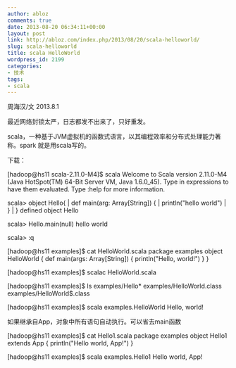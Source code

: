 ```yaml
---
author: abloz
comments: true
date: 2013-08-20 06:34:11+00:00
layout: post
link: http://abloz.com/index.php/2013/08/20/scala-helloworld/
slug: scala-helloworld
title: scala HelloWorld
wordpress_id: 2199
categories:
- 技术
tags:
- scala
---
```


周海汉/文 2013.8.1

最近网络封锁太严，日志都发不出来了，只好重发。





scala，一种基于JVM虚拟机的函数式语言，以其编程效率和分布式处理能力著称。spark 就是用scala写的。







下载：










[hadoop@hs11 scala-2.11.0-M4]$ scala
Welcome to Scala version 2.11.0-M4 (Java HotSpot(TM) 64-Bit Server VM, Java 1.6.0_45).
Type in expressions to have them evaluated.
Type :help for more information.


scala> object Hello{
| def main(arg: Array[String]) {
| println("hello world")
| }
| }
defined object Hello


scala> Hello.main(null)
hello world




scala> :q










[hadoop@hs11 examples]$ cat HelloWorld.scala
package examples
object HelloWorld {
def main(args: Array[String]) {
println("Hello, world!")
}
}




[hadoop@hs11 examples]$ scalac HelloWorld.scala




[hadoop@hs11 examples]$ ls examples/Hello*
examples/HelloWorld.class  examples/HelloWorld$.class







[hadoop@hs11 examples]$ scala examples.HelloWorld
Hello, world!







如果继承自App，对象中所有语句自动执行。可以省去main函数




[hadoop@hs11 examples]$ cat Hello1.scala
package examples
object Hello1 extends App {
println("Hello world, App!")
}




[hadoop@hs11 examples]$ scala examples.Hello1
Hello world, App!



